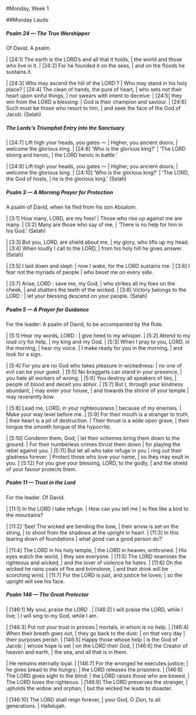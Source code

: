 #Monday, Week 1

##Monday Lauds

##### Psalm 24 — The True Worshipper #####

Of David. A psalm.

|   [24:1] The earth is the LORD’s and all that it holds,
|    the world and those who live in it.
|   [24:2] For he founded it on the seas,
|    and on the floods he sustains it.

|   [24:3] Who may ascend the hill of the LORD ?
|    Who may stand in his holy place?
|   [24:4] The clean of hands, the pure of heart,
|    who sets not their heart upon sinful things,
|    nor swears with intent to deceive:
|   [24:5] they win from the LORD a blessing:
|    God is their champion and saviour.
|   [24:6] Such must be those who resort to him,
|    and seek the face of the God of Jacob. (Selah)

##### The Lords’s Triumphal Entry into the Sanctuary #####

|   [24:7] Lift high your heads, you gates —
|    Higher, you ancient doors;
|    welcome the glorious king.
|   [24:8] ‘Who is the glorious king?’
|    ‘The LORD strong and heroic,
|    the LORD heroic in battle.’

|   [24:9] Lift high your heads, you gates —
|    Higher, you ancient doors;
|    welcome the glorious king.
|   [24:10] ‘Who is the glorious king?’
|    ‘The LORD, the God of hosts,
|    he is the glorious king.’ (Selah)

##### Psalm 3 — A Morning Prayer for Protection #####

A psalm of David, when he fled from his son Absalom.

|   [3:1] How many, LORD, are my foes!
|    Those who rise up against me are many.
|   [3:2] Many are those who say of me,
|    ‘There is no help for him in his God.’ (Selah)

|   [3:3] But you, LORD, are shield about me,
|    my glory, who lifts up my head.
|   [3:4] When loudly I call to the LORD,
|    from his holy hill he gives answer. (Selah)

|   [3:5] I laid down and slept:
|    now I wake, for the LORD sustains me.
|   [3:6] I fear not the myriads of people
|    who beset me on every side.

|   [3:7] Arise, LORD : save me, my God,
|    who strikes all my foes on the cheek,
|    and shatters the teeth of the wicked.
|   [3:8] Victory belongs to the LORD :
|    let your blessing descend on your people. (Selah)

##### Psalm 5 — A Prayer for Guidance #####

For the leader: A psalm of David, to be accompanied by the flute.

|   [5:1] Hear my words, LORD :
|    give heed to my whisper.
|   [5:2] Attend to my loud cry for help,
|    my king and my God.
|   [5:3] When I pray to you, LORD, in the morning,
|    hear my voice.
|  I make ready for you in the morning,
|    and look for a sign.

|   [5:4] For you are no God who takes pleasure in wickedness:
|    no one of evil can be your guest.
|   [5:5] No braggarts can stand in your presence,
|    you hate all workers of wrong.
|   [5:6] You destroy all speakers of lies,
|    people of blood and deceit you abhor.
|   [5:7] But I, through your kindness abundant,
|    may enter your house,
|  and towards the shrine of your temple
|    may reverently bow.

|   [5:8] Lead me, LORD, in your righteousness
|    because of my enemies.
|    Make your way level before me.
|   [5:9] For their mouth is a stranger to truth,
|    their heart is a pit of destruction.
|  Their throat is a wide open grave,
|    their tongue the smooth tongue of the hypocrite.

|   [5:10] Condemn them, God;
|    let their schemes bring them down to the ground.
|  For their numberless crimes thrust them down
|    for playing the rebel against you.
|   [5:11] But let all who take refuge in you
|    ring out their gladness forever.
|  Protect those who love your name,
|    so they may exult in you.
|   [5:12] For you give your blessing, LORD, to the godly,
|    and the shield of your favour protects them.

##### Psalm 11 — Trust in the Lord #####

For the leader. Of David.

|   [11:1] In the LORD I take refuge.
|    How can you tell me
|  to flee like a bird to the mountains?

|   [11:2] ‘See! The wicked are bending the bow,
|    their arrow is set on the string,
|    to shoot from the shadows at the upright in heart.
|   [11:3] In this tearing down of foundations
|    what good can a good person do?’

|   [11:4] The LORD in his holy temple,
|    the LORD in heaven, enthroned.
|  His eyes watch the world,
|    they see everyone.
|   [11:5] The LORD examines the righteous and wicked,
|    and the lover of violence he hates.
|   [11:6] On the wicked he rains coals of fire and brimstone,
|    and their drink will be scorching wind.
|   [11:7] For the LORD is just, and justice he loves;
|    so the upright will see his face.

##### Psalm 146 — The Great Protector #####

|   [146:1] My soul, praise the LORD .
|     [146:2] I will praise the LORD, while I live;
|  I will sing to my God, while I am.

|   [146:3] Put not your trust in princes
|    mortals, in whom is no help.
|   [146:4] When their breath goes out,
|    they go back to the dust:
|  on that very day
|    their purposes perish.
|     [146:5] Happy those whose help
|    is the God of Jacob:
|  whose hope is set
|    on the LORD their God,
|   [146:6] the Creator of heaven and earth,
|    the sea, and all that is in them.

|  He remains eternally loyal.
|     [146:7] For the wronged he executes justice;
|  he gives bread to the hungry;
|    the LORD releases the prisoners.
|   [146:8] The LORD gives sight to the blind:
|    the LORD raises those who are bowed.
|  The LORD loves the righteous.
|     [146:9] The LORD preserves the stranger,
|  upholds the widow and orphan,
|    but the wicked he leads to disaster.

|   [146:10] The LORD shall reign forever,
|    your God, O Zion, to all generations.
|      Hallelujah.

